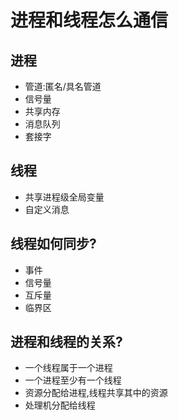# 进程和线程怎么通信
## 进程
* 管道:匿名/具名管道
* 信号量
* 共享内存
* 消息队列
* 套接字

## 线程
* 共享进程级全局变量
* 自定义消息

## 线程如何同步?
* 事件
* 信号量
* 互斥量
* 临界区

## 进程和线程的关系?
* 一个线程属于一个进程
* 一个进程至少有一个线程
* 资源分配给进程,线程共享其中的资源
* 处理机分配给线程

<comment/>
<tongji/>